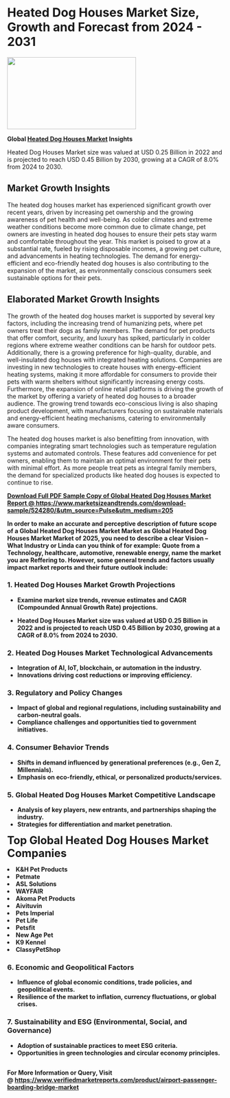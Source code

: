 <H1>Heated Dog Houses Market Size, Growth and Forecast from 2024 - 2031</H1><img class="aligncenter size-medium wp-image-584254" src="https://thirdeyenews.in/wp-content/uploads/2024/09/Global-Market-Research-300x168.jpeg" alt="" width="300" height="168" /><p><strong>Global&nbsp;<a href="https://www.marketsizeandtrends.com/download-sample/524280/&amp;utm_source=Pulse&amp;utm_medium=205">Heated Dog Houses Market</a> Insights</strong></p><p>Heated Dog Houses Market size was valued at USD 0.25 Billion in 2022 and is projected to reach USD 0.45 Billion by 2030, growing at a CAGR of 8.0% from 2024 to 2030.</p><p><h2>Market Growth Insights</h2> <p>The heated dog houses market has experienced significant growth over recent years, driven by increasing pet ownership and the growing awareness of pet health and well-being. As colder climates and extreme weather conditions become more common due to climate change, pet owners are investing in heated dog houses to ensure their pets stay warm and comfortable throughout the year. This market is poised to grow at a substantial rate, fueled by rising disposable incomes, a growing pet culture, and advancements in heating technologies. The demand for energy-efficient and eco-friendly heated dog houses is also contributing to the expansion of the market, as environmentally conscious consumers seek sustainable options for their pets.</p> <p><strong><a href="#"></a></strong></p> <h2>Elaborated Market Growth Insights</h2> <p>The growth of the heated dog houses market is supported by several key factors, including the increasing trend of humanizing pets, where pet owners treat their dogs as family members. The demand for pet products that offer comfort, security, and luxury has spiked, particularly in colder regions where extreme weather conditions can be harsh for outdoor pets. Additionally, there is a growing preference for high-quality, durable, and well-insulated dog houses with integrated heating solutions. Companies are investing in new technologies to create houses with energy-efficient heating systems, making it more affordable for consumers to provide their pets with warm shelters without significantly increasing energy costs. Furthermore, the expansion of online retail platforms is driving the growth of the market by offering a variety of heated dog houses to a broader audience. The growing trend towards eco-conscious living is also shaping product development, with manufacturers focusing on sustainable materials and energy-efficient heating mechanisms, catering to environmentally aware consumers.</p> <p>The heated dog houses market is also benefitting from innovation, with companies integrating smart technologies such as temperature regulation systems and automated controls. These features add convenience for pet owners, enabling them to maintain an optimal environment for their pets with minimal effort. As more people treat pets as integral family members, the demand for specialized products like heated dog houses is expected to continue to rise.</p> <p><strong><a href="#"></p><p><span class=""><strong>Download Full PDF Sample Copy of Global Heated Dog Houses Market Report</strong> @ <a href="https://www.marketsizeandtrends.com/download-sample/524280/&amp;utm_source=Pulse&amp;utm_medium=205" target="_blank">https://www.marketsizeandtrends.com/download-sample/524280/&amp;utm_source=Pulse&amp;utm_medium=205</a></span></p><p>In order to make an accurate and perceptive description of future scope of a Global&nbsp;Heated Dog Houses Market Market as Global&nbsp;Heated Dog Houses Market Market of 2025, you need to describe a clear Vision &ndash; What Industry or Linda can you think of for example: Quote from a Technology, healthcare, automotive, renewable energy, name the market you are Reffering to. However, some general trends and factors usually impact market reports and their future outlook include:</p><h3>1.&nbsp;<strong>Heated Dog Houses Market Growth Projections</strong></h3><ul><li>Examine market size trends, revenue estimates and CAGR (Compounded Annual Growth Rate) projections.</li><li><p>Heated Dog Houses Market size was valued at USD 0.25 Billion in 2022 and is projected to reach USD 0.45 Billion by 2030, growing at a CAGR of 8.0% from 2024 to 2030.</p></li></ul><h3>2.&nbsp;<strong>Heated Dog Houses Market Technological Advancements</strong></h3><ul><li>Integration of AI, IoT, blockchain, or automation in the industry.</li><li>Innovations driving cost reductions or improving efficiency.</li></ul><h3>3.&nbsp;<strong>Regulatory and Policy Changes</strong></h3><ul><li>Impact of global and regional regulations, including sustainability and carbon-neutral goals.</li><li>Compliance challenges and opportunities tied to government initiatives.</li></ul><h3>4.&nbsp;<strong>Consumer Behavior Trends</strong></h3><ul><li>Shifts in demand influenced by generational preferences (e.g., Gen Z, Millennials).</li><li>Emphasis on eco-friendly, ethical, or personalized products/services.</li></ul><h3>5.&nbsp;<strong>Global Heated Dog Houses Market Competitive Landscape</strong></h3><ul><li>Analysis of key players, new entrants, and partnerships shaping the industry.</li><li>Strategies for differentiation and market penetration.</li></ul><p data-pm-slice="1 1 []"><span style="color: inherit; font-family: inherit; font-size: 25px;">Top Global Heated Dog Houses Market Companies</span></p><div class="" data-test-id=""><p><li>K&H Pet Products</li><li> Petmate</li><li> ASL Solutions</li><li> WAYFAIR</li><li> Akoma Pet Products</li><li> Aivituvin</li><li> Pets Imperial</li><li> Pet Life</li><li> Petsfit</li><li> New Age Pet</li><li> K9 Kennel</li><li> ClassyPetShop</li></p></div><h3>6.&nbsp;<strong>Economic and Geopolitical Factors</strong></h3><ul><li>Influence of global economic conditions, trade policies, and geopolitical events.</li><li>Resilience of the market to inflation, currency fluctuations, or global crises.</li></ul><h3>7.&nbsp;<strong>Sustainability and ESG (Environmental, Social, and Governance)</strong></h3><ul><li>Adoption of sustainable practices to meet ESG criteria.</li><li>Opportunities in green technologies and circular economy principles.</li></ul><h2><strong style="font-size: 14px;">For More Information or Query, Visit @&nbsp;</strong><a style="background-color: #ffffff; font-size: 14px;" href="https://www.marketsizeandtrends.com/report/heated-dog-houses-market/" target="_blank">https://www.verifiedmarketreports.com/product/airport-passenger-boarding-bridge-market</a></h2>
